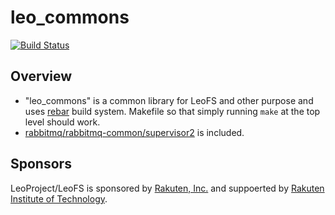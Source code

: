 # leo_commons

[![Build Status](https://secure.travis-ci.org/leo-project/leo_commons.png?branch=master)](http://travis-ci.org/leo-project/leo_commons)

## Overview

* "leo_commons" is a common library for LeoFS and other purpose and uses [rebar](https://github.com/rebar/rebar) build system. Makefile so that simply running `make` at the top level should work.
* [rabbitmq/rabbitmq-common/supervisor2](https://github.com/rabbitmq/rabbitmq-common/blob/master/src/supervisor2.erl) is included.

## Sponsors

LeoProject/LeoFS is sponsored by [Rakuten, Inc.](http://global.rakuten.com/corp/) and suppoerted by [Rakuten Institute of Technology](http://rit.rakuten.co.jp/).
